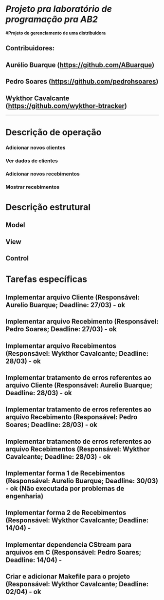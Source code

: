 # *Projeto pra laboratório de programação pra AB2*

#**Projeto de gerenciamento de uma distribuidora** 
## Contribuidores:
## Aurélio Buarque (https://github.com/ABuarque)
## Pedro Soares (https://github.com/pedrohsoares)
## Wykthor Cavalcante (https://github.com/wykthor-btracker)


----------


# **Descrição de operação**
### Adicionar novos clientes 
### Ver dados de clientes
### Adicionar novos recebimentos
### Mostrar recebimentos

# **Descrição estrutural**
## Model

## View

## Control


# **Tarefas específicas**
## Implementar arquivo Cliente (Responsável: Aurelio Buarque; Deadline: 27/03) - ok
## Implementar arquivo Recebimento (Responsável: Pedro Soares; Deadline: 27/03) - ok
## Implementar arquivo Recebimentos (Responsável: Wykthor Cavalcante; Deadline: 28/03) - ok

## Implementar tratamento de erros referentes ao arquivo Cliente (Responsável: Aurelio Buarque; Deadline: 28/03)  - ok
## Implementar tratamento de erros referentes ao arquivo Recebimento (Responsável: Pedro Soares; Deadline: 28/03) - ok
## Implementar tratamento de erros referentes ao arquivo Recebimentos (Responsável: Wykthor Cavalcante; Deadline: 28/03) - ok

## Implementar forma 1 de Recebimentos (Responsável: Aurelio Buarque; Deadline: 30/03)  - ok (Não executada por problemas de engenharia)
## Implementar forma 2 de Recebimentos (Responsável: Wykthor Cavalcante; Deadline: 14/04) - 
## Implementar dependencia CStream para arquivos em C (Responsável: Pedro Soares; Deadline: 14/04) - 

## Criar e adicionar Makefile para o projeto (Responsável: Wykthor Cavalcante; Deadline: 02/04) - ok 
